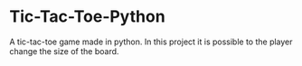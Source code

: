 # Tic-Tac-Toe-Python
A tic-tac-toe game made in python. In this project it is possible to the player change the size of the board.
